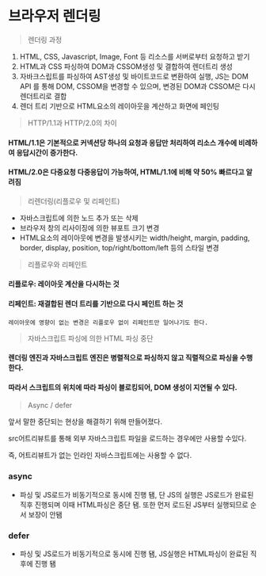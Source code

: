 # 브라우저 렌더링

> 렌더링 과정
1. HTML, CSS, Javascript, Image, Font 등 리소스를 서버로부터 요청하고 받기
2. HTML과 CSS 파싱하여 DOM과 CSSOM생성 및 결합하여 렌더트리 생성
3. 자바크스립트를 파싱하여 AST생성 및 바이트코드로 변환하여 실행, JS는 DOM API 를 통해 DOM, CSSOM을 변경할 수 있으며, 변경된 DOM과 CSSOM은 다시 렌더트리로 결합
4. 렌더 트리 기반으로 HTML요소의 레이아웃을 계산하고 화면에 페인팅

> HTTP/1.1과 HTTP/2.0의 차이

#### HTML/1.1은 기본적으로 커넥션당 하나의 요청과 응답만 처리하여 리소스 개수에 비례하여 응답시간이 증가한다.

#### HTML/2.0은 다중요청 다중응답이 가능하여, HTML/1.1에 비해 약 50% 빠르다고 알려짐

> 리렌더링(리플로우 및 리페인트)
- 자바스크립트에 의한 노드 추가 또는 삭제
- 브라우저 창의 리사이징에 의한 뷰포트 크기 변경
- HTML요소의 레이아웃에 변경을 발생시키는 width/height, margin, padding, border, display, position, top/right/bottom/left 등의 스타일 변경

>  리플로우와 리페인트

#### 리플로우: 레이아웃 계산을 다시하는 것

#### 리페인트: 재결합된 렌더 트리를 기반으로 다시 페인트 하는 것

`레이아웃에 영향이 없는 변경은 리플로우 없이 리페인트만 일어나기도 한다.`

>자바스크립트 파싱에 의한 HTML 파싱 중단

#### 렌더링 엔진과 자바스크립트 엔진은 병렬적으로 파싱하지 않고 직렬적으로 파싱을 수행한다.
#### 따라서 스크립트의 위치에 따라 파싱이 블로킹되어, DOM 생성이 지연될 수 있다.

> Async / defer

앞서 말한 중단되는 현상을 해결하기 위해 만들어졌다.

src어트리뷰트를 통해 외부 자바스크립트 파일을 로드하는 경우에만 사용할 수있다.

즉, 어트리뷰트가 없는 인라인 자바스크립트에는 사용할 수 없다.

### async

- 파싱 및 JS로드가 비동기적으로 동시에 진행 됌, 단 JS의 실행은 JS로드가 완료된 직후 진행되며 이때 HTML파싱은 중단 됌. 또한 먼저 로드된 JS부터 실행되므로 순서 보장이 안됌

### defer
- 파싱 및 JS로드가 비동기적으로 동시에 진행 됌, JS실행은 HTML파싱이 완료된 직후에 진행 됌